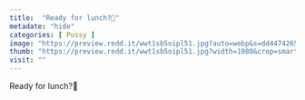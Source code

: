 ```yaml
---
title:  "Ready for lunch?👅"
metadate: "hide"
categories: [ Pussy ]
image: "https://preview.redd.it/wwt1sb5oipl51.jpg?auto=webp&s=dd4474265a0a76072f5db2a3efd0c9a27dde1a44"
thumb: "https://preview.redd.it/wwt1sb5oipl51.jpg?width=1080&crop=smart&auto=webp&s=fc6ae6fe45269898e021d069cd6cf82252b75181"
visit: ""
---
```

Ready for lunch?👅
